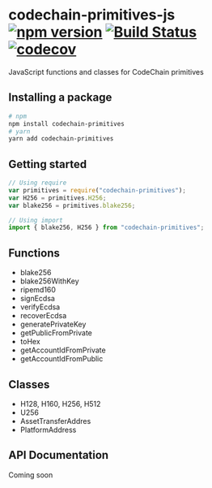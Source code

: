 codechain-primitives-js [![npm version](https://badge.fury.io/js/codechain-primitives.svg)](https://badge.fury.io/js/codechain-primitives) [![Build Status](https://travis-ci.org/CodeChain-io/codechain-primitives-js.svg?branch=master)](https://travis-ci.org/CodeChain-io/codechain-primitives-js) [![codecov](https://codecov.io/gh/CodeChain-io/codechain-primitives-js/branch/master/graph/badge.svg)](https://codecov.io/gh/Codechain-io/codechain-primitives-js)
==============

JavaScript functions and classes for CodeChain primitives

## Installing a package
```sh
# npm
npm install codechain-primitives
# yarn
yarn add codechain-primitives
```

## Getting started
```javascript
// Using require
var primitives = require("codechain-primitives");
var H256 = primitives.H256;
var blake256 = primitives.blake256;

// Using import
import { blake256, H256 } from "codechain-primitives";
```

## Functions
 * blake256
 * blake256WithKey
 * ripemd160
 * signEcdsa
 * verifyEcdsa
 * recoverEcdsa
 * generatePrivateKey
 * getPublicFromPrivate
 * toHex
 * getAccountIdFromPrivate
 * getAccountIdFromPublic

## Classes
 * H128, H160, H256, H512
 * U256
 * AssetTransferAddres
 * PlatformAddress

## API Documentation

Coming soon
